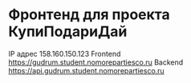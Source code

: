 # Фронтенд для проекта КупиПодариДай

IP адрес 158.160.150.123
Frontend https://gudrum.student.nomorepartiesco.ru
Backend https://api.gudrum.student.nomorepartiesco.ru


